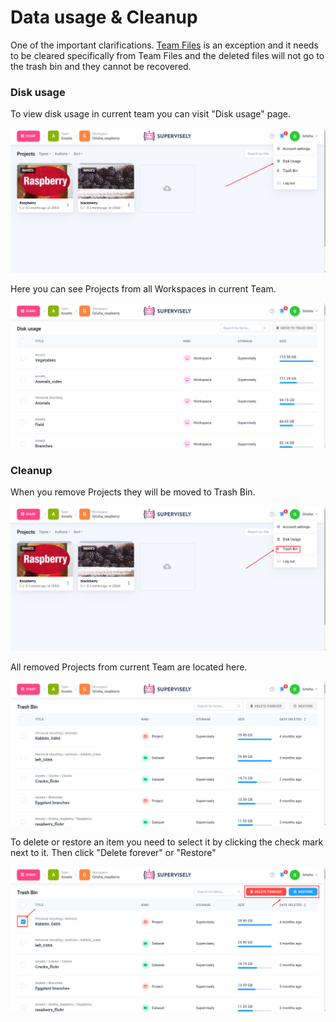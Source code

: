 # Data usage & Cleanup

One of the important clarifications. [Team Files](../team-files/) is an exception and it needs to be cleared specifically from Team Files and the deleted files will not go to the trash bin and they cannot be recovered.

### Disk usage

To view disk usage in current team you can visit "Disk usage" page.

![](<disk-usage-menu (1).png>)

Here you can see Projects from all Workspaces in current Team.

![](<disk-usage (1).png>)

### Cleanup

When you remove Projects they will be moved to Trash Bin.

![](<trash-bin-menu (1).png>)

All removed Projects from current Team are located here.

![](<trash-bin (1).png>)

To delete or restore an item you need to select it by clicking the check mark next to it. Then click "Delete forever" or "Restore"

![](<trash-bin-restore (1).png>)
